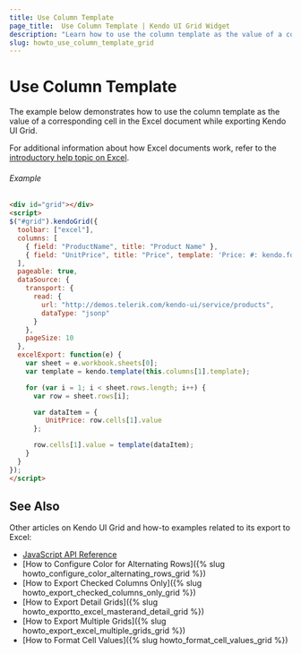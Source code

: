 ```yaml
---
title: Use Column Template
page_title:  Use Column Template | Kendo UI Grid Widget
description: "Learn how to use the column template as the value of a corresponding cell in the Excel document while exporting Kendo UI Grid."
slug: howto_use_column_template_grid
---
```


# Use Column Template

The example below demonstrates how to use the column template as the value of a corresponding cell in the Excel document while exporting Kendo UI Grid. 

For additional information about how Excel documents work, refer to the [introductory help topic on Excel](/framework/excel/introduction#create-excel-document).

###### Example

```html
<div id="grid"></div>
<script>
$("#grid").kendoGrid({
  toolbar: ["excel"],
  columns: [
    { field: "ProductName", title: "Product Name" },
    { field: "UnitPrice", title: "Price", template: 'Price: #: kendo.format("{0:c}", UnitPrice)#' }
  ],
  pageable: true,
  dataSource: {
    transport: {
      read: {
        url: "http://demos.telerik.com/kendo-ui/service/products",
        dataType: "jsonp"
      }
    },
    pageSize: 10
  },
  excelExport: function(e) {
    var sheet = e.workbook.sheets[0];
    var template = kendo.template(this.columns[1].template);

    for (var i = 1; i < sheet.rows.length; i++) {
      var row = sheet.rows[i];

      var dataItem = {
         UnitPrice: row.cells[1].value
      };

      row.cells[1].value = template(dataItem);
    }
  }
});
</script>
```

## See Also

Other articles on Kendo UI Grid and how-to examples related to its export to Excel:

* [JavaScript API Reference](/api/javascript/ui/grid#configuration-excel)
* [How to Configure Color for Alternating Rows]({% slug howto_configure_color_alternating_rows_grid %})
* [How to Export Checked Columns Only]({% slug howto_export_checked_columns_only_grid %})
* [How to Export Detail Grids]({% slug howto_exportto_excel_masterand_detail_grid %})
* [How to Export Multiple Grids]({% slug howto_export_excel_multiple_grids_grid %})
* [How to Format Cell Values]({% slug howto_format_cell_values_grid %})